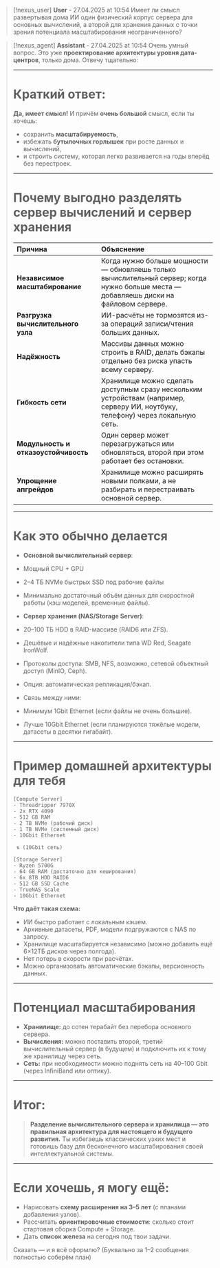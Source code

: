 >[!nexus_user] **User** - 27.04.2025 at 10:54
> Имеет ли смысл развертывая дома ИИ один физический корпус сервера для основных вычислений, а второй для хранения данных с точки зрения потенциала масштабирования неограниченного?
<!-- UID: bbb21f36-38d4-4509-9c78-561c49b786de -->




>[!nexus_agent] **Assistant** - 27.04.2025 at 10:54
> Очень умный вопрос. Это уже **проектирование архитектуры уровня дата-центров**, только дома. Отвечу тщательно:
> 
> ---
> 
> # **Краткий ответ:**
> 
> **Да, имеет смысл!** 
> И причём **очень большой** смысл, если ты хочешь:
> - сохранить **масштабируемость**,
> - избежать **бутылочных горлышек** при росте данных и вычислений,
> - и строить систему, которая легко развивается на годы вперёд без перестроек.
> 
> ---
> 
> # **Почему выгодно разделять сервер вычислений и сервер хранения**
> 
> | Причина | Объяснение |
> |:---|:---|
> | **Независимое масштабирование** | Когда нужно больше мощности — обновляешь только вычислительный сервер; когда нужно больше места — добавляешь диски на файловом сервере. |
> | **Разгрузка вычислительного узла** | ИИ-расчёты не тормозятся из-за операций записи/чтения больших данных. |
> | **Надёжность** | Массивы данных можно строить в RAID, делать бэкапы отдельно без риска упасть всему серверу. |
> | **Гибкость сети** | Хранилище можно сделать доступным сразу нескольким устройствам (например, серверу ИИ, ноутбуку, телефону) через локальную сеть. |
> | **Модульность и отказоустойчивость** | Один сервер может перезагружаться или обновляться, второй при этом работает без остановки. |
> | **Упрощение апгрейдов** | Хранилище можно расширять новыми полками, а не разбирать и перестраивать основной сервер. |
> 
> ---
> 
> # **Как это обычно делается**
> 
> - **Основной вычислительный сервер**: 
>  - Мощный CPU + GPU 
>  - 2–4 ТБ NVMe быстрых SSD под рабочие файлы
>  - Минимально достаточный объём данных для скоростной работы (кэш моделей, временные файлы).
>  
> - **Сервер хранения (NAS/Storage Server)**: 
>  - 20–100 ТБ HDD в RAID-массиве (RAID6 или ZFS).
>  - Дешёвые и надёжные накопители типа WD Red, Seagate IronWolf.
>  - Протоколы доступа: SMB, NFS, возможно, сетевой объектный доступ (MinIO, Ceph).
>  - Опция: автоматическая репликация/бэкап.
> 
> - Связь между ними:
>  - Минимум 1Gbit Ethernet (если файлы не очень большие).
>  - Лучше 10Gbit Ethernet (если планируются тяжёлые модели, датасеты в десятки гигабайт).
> 
> ---
> 
> # **Пример домашней архитектуры для тебя**
> 
> ```plaintext
> [Compute Server]
> - Threadripper 7970X
> - 2x RTX 4090
> - 512 GB RAM
> - 2 TB NVMe (рабочий диск)
> - 1 TB NVMe (системный диск)
> - 10Gbit Ethernet
> 
>  ⇅ (10Gbit сеть)
> 
> [Storage Server]
> - Ryzen 5700G
> - 64 GB RAM (достаточно для кеширования)
> - 6x 8TB HDD RAID6
> - 512 GB SSD Cache
> - TrueNAS Scale
> - 10Gbit Ethernet
> ```
> 
> **Что даёт такая схема:**
> - ИИ быстро работает с локальным кэшем.
> - Архивные датасеты, PDF, модели подгружаются с NAS по запросу.
> - Хранилище масштабируется независимо (можно добавить ещё 6×12ТБ дисков через полгода).
> - Нет потерь в скорости при расчётах.
> - Можно организовать автоматические бэкапы, версионность данных.
> 
> ---
> 
> # **Потенциал масштабирования**
> 
> - **Хранилище:** до сотен терабайт без перебора основного сервера.
> - **Вычисления:** можно поставить второй, третий вычислительный сервер (в будущем) и подключить их к тому же хранилищу через сеть.
> - **Сеть:** при необходимости можно поднять сеть на 40–100 Gbit (через InfiniBand или оптику).
> 
> ---
> 
> # **Итог:**
> 
> > **Разделение вычислительного сервера и хранилища — это правильная архитектура для настоящего и будущего развития.** 
> > Ты избегаешь классических узких мест и готовишь базу для бесконечного масштабирования своей интеллектуальной системы.
> 
> ---
> 
> # **Если хочешь**, я могу ещё:
> - Нарисовать **схему расширения на 3–5 лет** (с планами добавления узлов).
> - Рассчитать **ориентировочные стоимости**: сколько стоит стартовая сборка Compute + Storage.
> - Дать **список железа** на сегодня под твои задачи.
> 
> Сказать — и я всё оформлю? 
> (Буквально за 1–2 сообщения полностью соберём план)
<!-- UID: 87060944-af32-41d6-954c-c2552241e42c -->